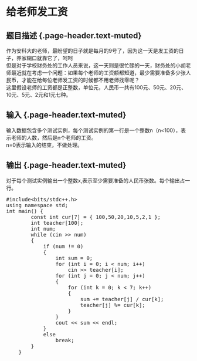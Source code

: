 # 给老师发工资

## 题目描述 {.page-header.text-muted}

<div class="content">
  <p>
    作为安科大的老师，最盼望的日子就是每月的9号了，因为这一天是发工资的日子，养家糊口就靠它了，呵呵<br /> 但是对于学校财务处的工作人员来说，这一天则是很忙碌的一天，财务处的小胡老师最近就在考虑一个问题：如果每个老师的工资额都知道，最少需要准备多少张人民币，才能在给每位老师发工资的时候都不用老师找零呢？<br /> 这里假设老师的工资都是正整数，单位元，人民币一共有100元、50元、20元、10元、5元、2元和1元七种。
  </p>
</div>

## 输入 {.page-header.text-muted}

<div class="content">
  <p>
    输入数据包含多个测试实例，每个测试实例的第一行是一个整数n（n<100），表示老师的人数，然后是n个老师的工资。<br /> n=0表示输入的结束，不做处理。
  </p>
</div>

## 输出 {.page-header.text-muted}

<div class="content">
  <p>
    对于每个测试实例输出一个整数x,表示至少需要准备的人民币张数。每个输出占一行。
  </p>
  
  <pre class="EnlighterJSRAW" data-enlighter-language="cpp">#include&lt;bits/stdc++.h&gt;
using namespace std;
int main() {
        const int cur[7] = { 100,50,20,10,5,2,1 };
        int teacher[100];
        int num;
        while (cin &gt;&gt; num)
        {
            if (num != 0)
            {
                int sum = 0;
                for (int i = 0; i &lt; num; i++)
                    cin &gt;&gt; teacher[i];
                for (int j = 0; j &lt; num; j++)
                {
                    for (int k = 0; k &lt; 7; k++)
                    {
                        sum += teacher[j] / cur[k];
                        teacher[j] %= cur[k];
                    }
                }
                cout &lt;&lt; sum &lt;&lt; endl;
            }
            else
                break;
        }
    }</pre>
  
  <p>
    &nbsp;
  </p>
</div>
